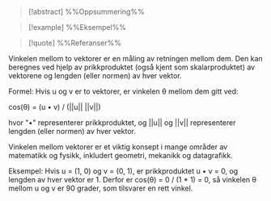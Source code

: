
> [!abstract] %%Oppsummering%%
> 

> [!example] %%Eksempel%%
> 

> [!quote] %%Referanser%%
>


Vinkelen mellom to vektorer er en måling av retningen mellom dem. Den kan beregnes ved hjelp av prikkproduktet (også kjent som skalarproduktet) av vektorene og lengden (eller normen) av hver vektor.

Formel: Hvis u og v er to vektorer, er vinkelen θ mellom dem gitt ved:

cos(θ) = (u • v) / (||u|| ||v||)

hvor "•" representerer prikkproduktet, og ||u|| og ||v|| representerer lengden (eller normen) av hver vektor.

Vinkelen mellom vektorer er et viktig konsept i mange områder av matematikk og fysikk, inkludert geometri, mekanikk og datagrafikk.

Eksempel: Hvis u = (1, 0) og v = (0, 1), er prikkproduktet u • v = 0, og lengden av hver vektor er 1. Derfor er cos(θ) = 0 / (1 * 1) = 0, så vinkelen θ mellom u og v er 90 grader, som tilsvarer en rett vinkel.